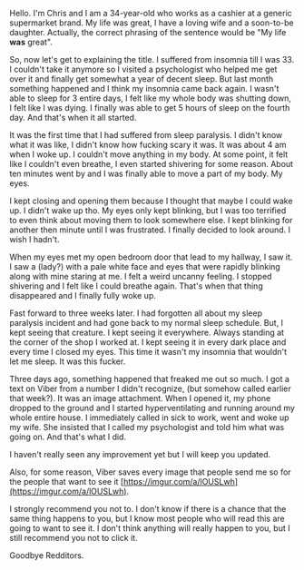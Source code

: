 Hello. I'm Chris and I am a 34-year-old who works as a cashier at a generic supermarket brand. My life was great, I have a loving wife and a soon-to-be daughter. Actually, the correct phrasing of the sentence would be "My life **was** great". 

So, now let's get to explaining the title. I suffered from insomnia till I was 33. I couldn't take it anymore so I visited a psychologist who helped me get over it and finally get somewhat a year of decent sleep. But last month something happened and I think my insomnia came back again. I wasn't able to sleep for 3 entire days, I felt like my whole body was shutting down, I felt like I was dying. I finally was able to get 5 hours of sleep on the fourth day. And that's when it all started.

It was the first time that I had suffered from sleep paralysis. I didn't know what it was like, I didn't know how fucking scary it was. It was about 4 am when I woke up. I couldn't move anything in my body. At some point, it felt like I couldn't even breathe, I even started shivering for some reason. About ten minutes went by and I was finally able to move a part of my body. My eyes.

I kept closing and opening them because I thought that maybe I could wake up. I didn't wake up tho. My eyes only kept blinking, but I was too terrified to even think about moving them to look somewhere else. I kept blinking for another then minute until I was frustrated. I finally decided to look around. I wish I hadn't.

When my eyes met my open bedroom door that lead to my hallway, I saw it. I saw a (lady?) with a pale white face and eyes that were rapidly blinking along with mine staring at me. I felt a weird uncanny feeling. I stopped shivering and I felt like I could breathe again. That's when that thing disappeared and I finally fully woke up. 

Fast forward to three weeks later. I had forgotten all about my sleep paralysis incident and had gone back to my normal sleep schedule. But, I kept seeing that creature. I kept seeing it everywhere. Always standing at the corner of the shop I worked at. I kept seeing it in every dark place and every time I closed my eyes. This time it wasn't my insomnia that wouldn't let me sleep. It was this fucker.

Three days ago, something happened that freaked me out so much. I got a text on Viber from a number I didn't recognize, (but somehow called earlier that week?). It was an image attachment. When I opened it, my phone dropped to the ground and I started hyperventilating and running around my whole entire house. I immediately called in sick to work, went and woke up my wife. She insisted that I called my psychologist and told him what was going on. And that's what I did.

I haven't really seen any improvement yet but I will keep you updated.

Also, for some reason, Viber saves every image that people send me so for the people that want to see it [https://imgur.com/a/lOUSLwh](https://imgur.com/a/lOUSLwh).

I strongly recommend you not to. I don't know if there is a chance that the same thing happens to you, but I know most people who will read this are going to want to see it. I don't think anything will really happen to you, but I still recommend you not to click it.

Goodbye Redditors.